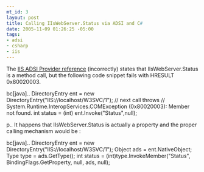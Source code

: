 ```yaml
--- 
mt_id: 3
layout: post
title: Calling IIsWebServer.Status via ADSI and C#
date: 2005-11-09 01:26:25 -05:00
tags:
- adsi
- csharp
- iis
---
```

The <a href="http://msdn.microsoft.com/library/default.asp?url=/library/en-us/iissdk/html/1103907a-56ab-4b8d-84b6-5a73bd8532ef.asp">IIS ADSI Provider reference</a> (incorrectly) states that IIsWebServer.Status is a method call, but the following code snippet fails with HRESULT 0x80020003.

bc[java].. 
DirectoryEntry ent = 
                 new DirectoryEntry("IIS://localhost/W3SVC/1");
// next call throws 
// System.Runtime.InteropServices.COMException (0x80020003): Member not found.
int status  = (int) ent.Invoke("Status",null);

p.. 
It happens that IIsWebServer.Status is actually a property and the proper calling mechanism would be :

bc[java].. 
DirectoryEntry ent = 
                 new DirectoryEntry("IIS://localhost/W3SVC/1");
Object ads = ent.NativeObject; Type type = ads.GetType();
int status  = (int)type.InvokeMember("Status", 
                                       BindingFlags.GetProperty,
                                       null, ads, null); 
